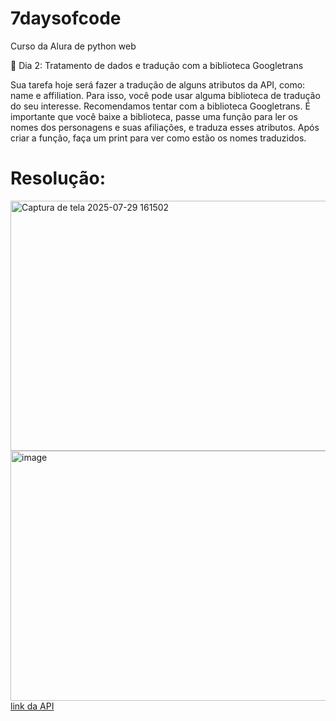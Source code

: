 # 7daysofcode
Curso da Alura de python web
<p>
🔹 Dia 2: Tratamento de dados e tradução com a biblioteca Googletrans <br>
  
Sua tarefa hoje será fazer a tradução de alguns atributos da API, como: name e affiliation.
Para isso, você pode usar alguma biblioteca de tradução do seu interesse. Recomendamos tentar com a biblioteca Googletrans.
É importante que você baixe a biblioteca, passe uma função para ler os nomes dos personagens e suas afiliações, e traduza esses atributos. Após criar a função, faça um print para ver como estão os nomes traduzidos.
</p>
<div>
  <h1>Resolução:</h1>
  <img width="600" height="400" alt="Captura de tela 2025-07-29 161502" src="https://github.com/user-attachments/assets/fa73ab9e-dc2c-4f43-931d-e61c43718a59" />
  <img width="600" height="400" alt="image" src="https://github.com/user-attachments/assets/a3da75bb-e06d-4176-a0d7-50ceac5ed98e" />
</div>
<a href="https://last-airbender-api.fly.dev/" target="_blank">link da API</a>
